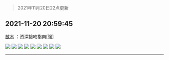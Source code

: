 > 2021年11月20日22点更新
<link rel="stylesheet" href="https://cdn.jsdelivr.net/gh/taotie6/sampleJSON@main/css/photo_show.css">
<meta name="referrer" content="no-referrer" />


 ## 2021-11-20 20:59:45 

 [㪚木](https://www.coolapk.com/feed/31604689?shareKey=OTcwZGI5MjczNzgwNjE5OGZmNTM~) ：资深接吻指南[强] 

<div class="album">
<img class="img-item" src="http://image.coolapk.com/feed/2021/1120/20/1081091_876ee3e2_3177_5477_281@690x826.jpeg" />
<img class="img-item" src="http://image.coolapk.com/feed/2021/1120/20/1081091_6bfb9957_3177_5483_702@690x864.jpeg" />
<img class="img-item" src="http://image.coolapk.com/feed/2021/1120/20/1081091_0f147c44_3177_5488_550@690x864.jpeg" />
<img class="img-item" src="http://image.coolapk.com/feed/2021/1120/20/1081091_c8ff96df_3177_5491_212@690x824.jpeg" />
<img class="img-item" src="http://image.coolapk.com/feed/2021/1120/20/1081091_4ec99647_3177_5496_646@519x292.gif" />
<img class="img-item" src="http://image.coolapk.com/feed/2021/1120/20/1081091_c8313186_3177_5507_625@690x814.jpeg" />
<img class="img-item" src="http://image.coolapk.com/feed/2021/1120/20/1081091_160e0ffe_3177_5515_533@688x824.jpeg" />
<img class="img-item" src="http://image.coolapk.com/feed/2021/1120/20/1081091_db1b1edc_3177_5523_863@690x736.jpeg" />
<img class="img-item" src="http://image.coolapk.com/feed/2021/1120/20/1081091_cd41bba0_3177_553_29@684x828.jpeg" />
</div>

 ------- 

